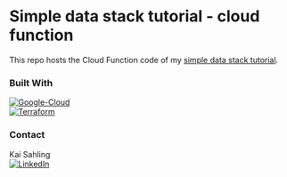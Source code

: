 # Simple data stack tutorial - cloud function
This repo hosts the Cloud Function code of my [simple data stack tutorial][tutorial-url].

### Built With

<div id="about-the-project-built-with-id"></div>

[![Google-Cloud][Google-Cloud]][Google-Cloud-url]
<br />
[![Terraform][Terraform]][Terraform-url]

<!-- CONTACT -->

### Contact

<div id="contact-id"></div>

Kai Sahling
<br />
[![LinkedIn][linkedin-shield]][linkedin-url]

<!-- MARKDOWN LINKS & IMAGES -->
<!-- https://www.markdownguide.org/basic-syntax/#reference-style-links -->
[tutorial-url]:https://medium.com/@kaisahling/simple-data-stack-on-gcp-c6f1fcd97368

[Google-Cloud]:https://img.shields.io/badge/GoogleCloud-%234285F4.svg?style=for-the-badge&logo=google-cloud&logoColor=white

[Google-Cloud-url]:https://cloud.google.com/

[Terraform]: https://img.shields.io/badge/terraform-%235835CC.svg?style=for-the-badge&logo=terraform&logoColor=white

[Terraform-url]: https://www.terraform.io/

[linkedin-shield]: https://img.shields.io/badge/-LinkedIn-black.svg?style=for-the-badge&logo=linkedin&colorB=555

[linkedin-url]: https://linkedin.com/in/kaisahling
